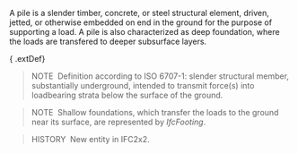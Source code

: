 ﻿A pile is a slender timber, concrete, or steel structural element, driven, jetted, or otherwise embedded on end in the ground for the purpose of supporting a load. A pile is also characterized as deep foundation, where the loads are transfered to deeper subsurface layers.

{ .extDef}
> NOTE&nbsp; Definition according to ISO 6707-1: slender structural member, substantially underground, intended to transmit force(s) into loadbearing strata below the surface of the ground.

> NOTE&nbsp; Shallow foundations, which transfer the loads to the ground near its surface, are represented by _IfcFooting_.

> HISTORY&nbsp; New entity in IFC2x2.